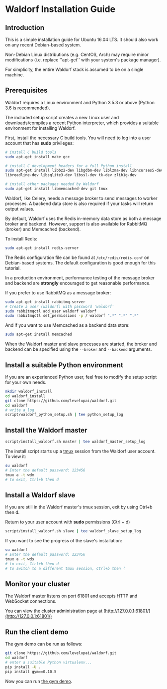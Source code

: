 # Waldorf Installation Guide

## Introduction

This is a simple installation guide for Ubuntu 16.04 LTS. It should also work
on any recent Debian-based system.

Non-Debian Linux distributions (e.g. CentOS, Arch) may require minor
modifications (i.e. replace ''apt-get'' with your system's package manager).

For simplicity, the entire Waldorf stack is assumed to be on a single machine.

## Prerequisites

Waldorf requires a Linux environment and Python 3.5.3 or above (Python 3.6 is
recommended).

The included setup script creates a new Linux user and downloads/compiles a
recent Python interpreter, which provides a suitable environment for installing
Waldorf.

First, install the necessary C build tools. You will need to log into a user
account that has **sudo** privileges:

```bash
# install C build tools
sudo apt-get install make gcc

# install C development headers for a full Python install
sudo apt-get install libbz2-dev libgdbm-dev liblzma-dev libncurses5-dev \
libreadline-dev libsqlite3-dev libssl-dev tk-dev zlib1g-dev

# install other packages needed by Waldorf
sudo apt-get install libmemcached-dev git tmux
```

Waldorf, like Celery, needs a message broker to send messages to worker
processes. A backend data store is also required if your tasks will return
output values.

By default, Waldorf uses the Redis in-memory data store as both a message
broker and backend. However, support is also available for RabbitMQ (broker)
and Memcached (backend).

To install Redis:

```bash
sudo apt-get install redis-server
```

The Redis configuration file can be found at `/etc/redis/redis.conf` on
Debian-based systems. The default configuration is good enough for this
tutorial.

In a production environment, performance testing of the message broker and
backend are **strongly** encouraged to get reasonable performance.

If you prefer to use RabbitMQ as a message broker:

```bash
sudo apt-get install rabbitmq-server
# Create a user (waldorf) with password 'waldorf'
sudo rabbitmqctl add_user waldorf waldorf
sudo rabbitmqctl set_permissions -p / waldorf ".*" ".*" ".*"
```

And if you want to use Memcached as a backend data store:
```bash
sudo apt-get install memcached
```

When the Waldorf master and slave processes are started, the broker and
backend can be specified using the `--broker` and `--backend`
arguments.

## Install a suitable Python environment

If you are an experienced Python user, feel free to modify the setup script
for your own needs.

```bash
mkdir waldorf_install
cd waldorf_install
git clone https://github.com/levelupai/waldorf.git
cd waldorf
# write a log
script/waldorf_python_setup.sh | tee python_setup_log
```

## Install the Waldorf master

```bash
script/install_waldorf.sh master | tee waldorf_master_setup_log
```

The install script starts up a [tmux](https://www.tmuxcheatsheet.com/) session
from the Waldorf user account. To view it:

```bash
su waldorf
# Enter the default password: 123456
tmux a -t wdm
# to exit, Ctrl+b then d
```

## Install a Waldorf slave

If you are still in the Waldorf master's tmux session, exit by using Ctrl+b
then d.

Return to your user account with **sudo** permissions (Ctrl + d)

```bash
script/install_waldorf.sh slave | tee waldorf_slave_setup_log
```

If you want to see the progress of the slave's installation:

```bash
su waldorf
# Enter the default password: 123456
tmux a -t wds
# to exit, Ctrl+b then d
# to switch to a different tmux session, Ctrl+b then (
```

## Monitor your cluster

The Waldorf master listens on port 61801 and accepts HTTP and WebSocket
connections.

You can view the cluster administration page at [http://127.0.0.1:61801/](http://127.0.0.1:61801/)

## Run the client demo

The gym demo can be run as follows:

```bash
git clone https://github.com/levelupai/waldorf.git
cd waldorf
# enter a suitable Python virtualenv...
pip install -U .
pip install gym==0.10.5
```

Now you can run [the gym demo](../example/gym_demo.py).
